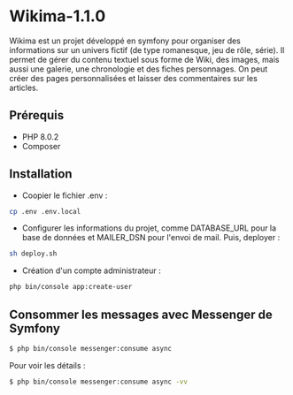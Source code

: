 # Wikima-1.1.0

Wikima est un projet développé en symfony pour organiser des informations sur un univers fictif (de type romanesque, jeu de rôle, série). Il permet de gérer du contenu textuel sous forme de Wiki, des images, mais aussi une galerie, une chronologie et des fiches personnages. On peut créer des pages personnalisées et laisser des commentaires sur les articles.

## Prérequis
* PHP 8.0.2
* Composer

## Installation
* Coopier le fichier .env :
```bash
cp .env .env.local
```

* Configurer les informations du projet, comme DATABASE_URL pour la base de données et MAILER_DSN pour l'envoi de mail. Puis, deployer :
```bash
sh deploy.sh
```

* Création d'un compte administrateur :
```bash
php bin/console app:create-user
```

## Consommer les messages avec Messenger de Symfony
```bash
$ php bin/console messenger:consume async
```

Pour voir les détails :
```bash
$ php bin/console messenger:consume async -vv
```